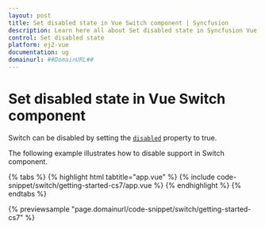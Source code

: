 ```yaml
---
layout: post
title: Set disabled state in Vue Switch component | Syncfusion
description: Learn here all about Set disabled state in Syncfusion Vue Switch component of Syncfusion Essential JS 2 and more.
control: Set disabled state 
platform: ej2-vue
documentation: ug
domainurl: ##DomainURL##
---
```


# Set disabled state in Vue Switch component

Switch can be disabled by setting the [`disabled`](https://ej2.syncfusion.com/vue/documentation/api/switch#disabled) property to true.

The following example illustrates how to disable support in Switch component.

{% tabs %}
{% highlight html tabtitle="app.vue" %}
{% include code-snippet/switch/getting-started-cs7/app.vue %}
{% endhighlight %}
{% endtabs %}
        
{% previewsample "page.domainurl/code-snippet/switch/getting-started-cs7" %}
